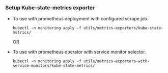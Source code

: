 ### Setup Kube-state-metrics exporter

- To use with prometheus deployment with configured scrape job.

  ```
  kubectl -n monitoring apply -f utils/metrics-exporters/kube-state-metrics/
  ```

  OR

- To use with prometheus operator with service monitor selector.

  ```
  kubectl -n monitoring apply -f utils/metrics-exporters-with-service-monitors/kube-state-metrics/
  ```
